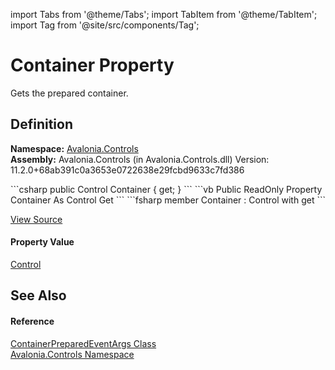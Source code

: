 import Tabs from '@theme/Tabs'; 
import TabItem from '@theme/TabItem'; 
import Tag from '@site/src/components/Tag'; 

# Container Property


Gets the prepared container.



## Definition
**Namespace:** <a href="N_Avalonia_Controls">Avalonia.Controls</a>  
**Assembly:** Avalonia.Controls (in Avalonia.Controls.dll) Version: 11.2.0+68ab391c0a3653e0722638e29fcbd9633c7fd386

<Tabs groupId="api-code-preview">
<TabItem value="csharp" label="C#">
```csharp
public Control Container { get; }
```
</TabItem>
<TabItem value="vb" label="VB">
```vb
Public ReadOnly Property Container As Control
	Get
```
</TabItem>
<TabItem value="fsharp" label="F#">
```fsharp
member Container : Control with get
```
</TabItem>
</Tabs>



<a href="https://github.com/AvaloniaUI/Avalonia/tree/master/srcAvalonia.Controls/ContainerPreparedEventArgs.cs#L19" title="View the source code">View Source</a>



#### Property Value
<a href="T_Avalonia_Controls_Control">Control</a>

## See Also


#### Reference
<a href="T_Avalonia_Controls_ContainerPreparedEventArgs">ContainerPreparedEventArgs Class</a>  
<a href="N_Avalonia_Controls">Avalonia.Controls Namespace</a>  
